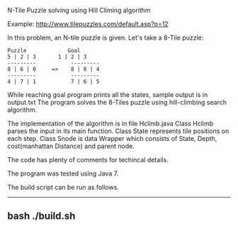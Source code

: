 N-Tile Puzzle solving using Hill Climing algorithm

Example: http://www.tilepuzzles.com/default.asp?p=12

In this problem, an N-tile puzzle is given. Let's take a 8-Tile puzzle:

	Puzzle 		       Goal
	5 | 2 | 3	    1 | 2 | 3 
	---------           ---------
	8 | 6 | 0     =>    8 | 0 | 4
	---------           ---------
	4 | 7 | 1           7 | 6 | 5

While reaching goal program prints all the states, sample output is in output.txt
The program solves the 8-Tiles puzzle using hill-climbing search algorithm.

The implementation of the algorithm is in file Hclimb.java
Class Hclimb parses the input in its main function. 
Class State represents tile positions on each step.
Class Snode is data Wrapper which consists of State, Depth, cost(manhattan Distance) and parent node.

The code has plenty of comments for techincal details.

The program was tested using Java 7.

The build script can be run as follows. 

----------------------
bash ./build.sh
----------------------
